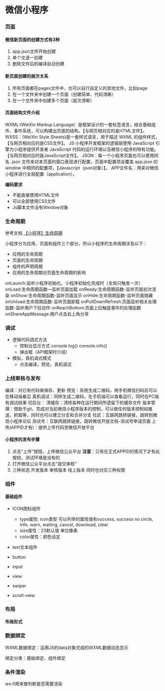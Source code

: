 # 微信小程序

### 页面

#### 微信新页面的创建方式有3种

1. app.json文件开始创建
2. 单个文逐一创建
3. 删除文件后的编译自动创建

#### 新页面创建的层次关系

1. 所有页面都在pages文件中，也可以自行自定义的其他文件，比如page
2. 在一个文件夹中创建一个页面（创建简单、代码清晰）
3. 在一个文件夹中创建多个页面（层次清晰）

#### 页面结构文件介绍
WXML:(WeiXin Markup Language）是框架设计的一套标签语言，结合基础组件、事件系统，可以构建出页面的结构，【与网页相对应的是HTML文件】。
WXSS：(WeiXin Style Sheets)是一套样式语言，用于描述 WXML 的组件样式，【与网页相对应的是CSS文件】。
JS:小程序开发框架的逻辑层使用 JavaScript 引擎为小程序提供开发者 JavaScript 代码的运行环境以及微信小程序的特有功能。【与网页相对应的是JavaScript文件】。
JSON：每一个小程序页面也可以使用同名 .json 文件来对本页面的窗口表现进行配置，页面中配置项会覆盖 app.json 的 window 中相同的配置项，【Javascript（json对象）】。
APP文件名：用来对微信小程序进行全局配置（application）。

**编码要求**
* 不能直接使用HTML文件
* 可以全部使用CSS文件
* Js脚本文件没有Window对象

### 生命周期

参考文档
[【小程序】生命周期](https://www.cnblogs.com/lilicat/p/10456481.html)

小程序分为应用、页面和组件三个部分，所以小程序的生命周期涉及以下：
- 应用的生命周期
- 页面的生命周期
- 组件的声明周期
- 应用的生命周期对页面生命周期的影响

onLaunch:监听小程序初始化。小程序初始化完成时（全局只触发一次）
onLoad:生命周期函数—监听页面加载
onReady:生命周期函数-监听页面初次渲染
onShow:生命周期函数-监听页面显示
onHide:生命周期函数-监听页面隐藏
onUnload:生命周期函数-监听页面卸载
onPullDownRefresh:页面监听相关处理函数-监听用户下拉动作
onReachBottom:页面上拉触底事件的处理函数
onShareAppMessage:用户点击右上角分享

<!-- #### （1）应用的生命周期
`App()` 函数用来注册一个小程序。接受一个 `Object` 参数，其指定小程序的生命周期回调等。
`App()` 必须在 `app.js` 中调用，必须调用且只能调用一次。

```js
App({
  onLaunch: function(options) {
    // 监听小程序初始化。小程序初始化完成时（全局只触发一次）
  },
  onShow: function(options) {
    // 监听小程序显示。小程序启动，或从后台进入前台显示时
  },
  onHide: function() {
    // 监听小程序隐藏。小程序从前台进入后台时。
  },
  onError: function(msg) {
    console.log(msg) // 错误监听函数。小程序发生脚本错误，或者 api 调用失败时触发，会带上错误信息
  },
  onPageNotFound: function(res) {
    // 页面不存在监听函数。小程序要打开的页面不存在时触发，会带上页面信息回调该函数
  },
  globalData: 'I am global data'
})
```
**前台、后台定义**： 当用户点击左上角关闭，或者按了设备 Home 键离开微信，小程序并没有直接销毁，而是进入了后台；当再次进入微信或再次打开小程序，又会从后台进入前台。


> 页面生命周期

![应用生命周期](./images/WXChat/应用生命周期.jpg)

1. 用户首次打开小程序，触发 onLaunch 方法（全局只触发一次）。
2. 小程序初始化完成后，触发 onShow 方法，监听小程序显示。
3. 小程序从前台进入后台，触发 onHide 方法。
4. 小程序从后台进入前台显示，触发 onShow 方法。
5. 小程序后台运行一定时间，或系统资源占用过高，会被销毁。

全局的 `getApp()` 函数可以用来获取到小程序 `App` 实例。

```js
// other.js
var appInstance = getApp()
console.log(appInstance.globalData) // I am global data
```

**注意：** 
- 不要在定义于 App() 内的函数中调用 getApp() ，使用 this 就可以拿到 app 实例。
- 通过 getApp() 获取实例之后，不要私自调用生命周期函数。

#### （2）页面的生命周期

`Page(Object) `函数用来注册一个页面。接受一个 `Object` 类型参数，其指定页面的初始数据、生命周期回调、事件处理函数等。

```js
//index.js
Page({
  data: {
    // 页面的初始数据
    text: "This is page data."
  },
  onLoad: function(options) {
    // 生命周期回调—监听页面加载
  },
  onReady: function() {
    // 生命周期回调—监听页面初次渲染完成
  },
  onShow: function() {
    // 生命周期回调—监听页面显示
  },
  onHide: function() {
    // 生命周期回调—监听页面隐藏
  },
  onUnload: function() {
    // 生命周期回调—监听页面卸载
  },
  onPullDownRefresh: function() {
    // 监听用户下拉动作
  },
  onReachBottom: function() {
    // 页面上拉触底事件的处理函数
  },
  onShareAppMessage: function () {
    // 用户点击右上角转发
  },
  onPageScroll: function() {
    // 页面滚动触发事件的处理函数
  },
  onResize: function() {
    // 页面尺寸改变时触发
  },
  onTabItemTap(item) {
    // 当前是 tab 页时，点击 tab 时触发
    console.log(item.index)
    console.log(item.pagePath)
    console.log(item.text)
  },
  // 任意的函数，在页面的函数中用 this 可以访问
  viewTap: function() {
    this.setData({
      text: 'Set some data for updating view.'
    }, function() {
      // this is setData callback
    })
  },
  // 任意数据，在页面的函数中用 this 可以访问
  customData: {
    hi: 'MINA'
  }
})
```

>页面生命周期

![页面生命周期](./images/WXChat/页面生命周期.jpg)


- 小程序注册完成后，加载页面，触发onLoad方法。
- 页面载入后触发onShow方法，显示页面。
- 首次显示页面，会触发onReady方法，渲染页面元素和样式，一个页面只会调用一次。
- 当小程序后台运行或跳转到其他页面时，触发onHide方法。
- 当小程序有后台进入到前台运行或重新进入页面时，触发onShow方法。
- 当使用重定向方法wx.redirectTo(object)或关闭当前页返回上一页wx.navigateBack()，触发onUnload。

**总结**

- `onLoad`:   页面加载。一个页面只会调用一次。参数可以获取`wx.navigateTo`和`wx.redirectTo`及`<navigator/>`中的 `query`。
- `onShow`:   页面显示。每次打开页面都会调用一次。
- `onReady`:  页面初次渲染完成。一个页面只会调用一次，代表页面已经准备妥当，可以和视图层进行交互。对界面的设置如`wx.setNavigationBarTitle`请在`onReady`之后设置。
- `onHide`:   页面隐藏。当`navigateTo`或底部`tab`切换时调用。
- `onUnload`: 页面卸载。当`redirectTo`或`navigateBack`的时候调用。


 **Page 实例的生命周期**

 > 实例生命周期

![实例生命周期](./images/WXChat/mp-lifecycle.png)


小程序由两大线程组成：负责界面的视图线程（view thread）和负责数据、服务处理的服务线程（appservice thread），两者协同工作，完成小程序页面生命周期的调用。

视图线程有四大状态：

1. 初始化状态：初始化视图线程所需要的工作，初始化完成后向 “服务线程”发送初始化完成信号，然后进入等待状态，等待服务线程提供初始化数据。
2. 首次渲染状态：当收到服务线程提供的初始化数据后（json和js中的data数据），渲染小程序界面，渲染完毕后，发送“首次渲染完成信号”给服务线程，并将页面展示给用户。
3. 持续渲染状态：此时界面线程继续一直等待“服务线程”通过this.setdata（）函数发送来的界面数据，只要收到就重新局部渲染，也因此只要更新数据并发送信号，界面就自动更新。
4. 结束状态：页面被回收或者销毁、应用被系统回收、销毁时触发。

服务线程五大状态：

1. 初始化状态：此阶段仅启动服务线程所需的基本功能，比如信号发送模块。系统的初始化工作完毕，就调用自定义的onload和onshow，然后等待视图线程的“初始化完成”。onload是只会首次渲染的时候执行一次，onshow是每次界面切换都会执行。
2. 等待激活状态：接收到“视图线程初始化完成”信号后，将初始化数据发送给“视图线程”，等待视图线程完成初次渲染。
3. 激活状态：收到视图线程发送来的“首次渲染完成”信号后，就进入激活状态既程序的正常运行状态，并调用自定义的onReady()函数。此状态下就可以通过 this.setData 函数发送界面数据给界面线程进行局部渲染，更新页面。
4. 后台运行状态：如果界面进入后台，服务线程就进入后台运行状态，从目前的官方解读来说，这个状态挺奇怪的，和激活状态是相同的，也可以通过setdata函数更新界面的。毕竟小程序的框架刚推出，应该后续会有很大不同吧。
5. 结束状态：页面被回收或者销毁、应用被系统回收、销毁时触发。 -->

<!-- > 另： 写过react的童鞋都知道，react 中使用了 will、 did、should 等一系列有时态语义的词汇命名钩子函数。小程序中，统一使用on，那么on是在行为前还是行为后，从实例生命周期图中，我们可以明显看到：钩子触发执行时机都是在事件完成之后触发的。例如 `set to background` 之后 `onHode`。 -->

### 调试
* 逻辑代码调式方法
    * 控制台显示方式 console.log() console.info()
    * 弹出框（API框架时介绍）
* 模拟，真机调式模式
    * 点击编译，预览，真机调试

### 上线审核与发布
编译：对已有代码做保存、更新
预览：系统生成二维码，用手机微信扫码后可以在移动端看见
真机调试：同样生成二维码，在手机端可以查看运行，同时在PC端有调试结果
切后台：
清缓存：清除各种在运行期间所遗留下的缓存文件
版本管理：借助于git，完成对当前微信小程序版本的控制，可以做任何版本控制如推送，抓取等，同时也可以建立分支和合并分支
社区：互联网跳转链接，跳转到微信小程序论坛
测试号：互联网跳转链接，跳转微信开放文档-测试号申请页面
上传(APPID才有)：提供上传代码至微信开放平台

#### 小程序的发布步骤
1. 点击"上传"按钮，上传微信公众平台
**注意**：只有在正式APPID的情况下才有此按钮，测试环境是没有的
2. 打开微信公众平台点击"提交审核"
3. 三种状态
开发版本
审核版本
线上版本
同时也对应三种权限

### 组件

#### 基础组件
* ICON图标组件
  * type属性: icon类型 可以列举的属性值有success, success no circle, info, warn, waiting, cancel, download, clear
  * size属性：23默认值 单位像素
  * color属性：颜色设定

* text文本组件
* button
* input
* view
* swiper
* scroll-view

### 布局

#### 布局形式

### 数据绑定
WXML数据绑定：运用JS的data对象完成的WXML数据动态显示

绑定分类：基础绑定、组件绑定

### 条件渲染
wx:if用来做判断是否需要渲染

